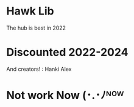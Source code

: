 # Hawk Lib

The hub is best in 2022


# Discounted 2022-2024

And creators! : Hanki Alex

# Not work Now (･.･ﾉᴺᴼᵂ













